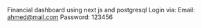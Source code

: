 Financial dashboard using next js and postgresql
Login via:
  Email: ahmed@mail.com
  Password: 123456
